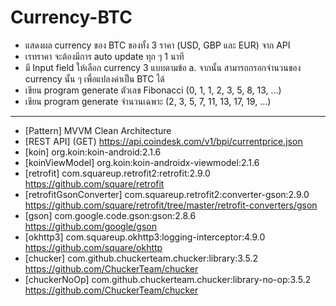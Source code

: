 # Currency-BTC
- แสดงผล currency ของ BTC ของทั้ง 3 ราคา (USD, GBP และ EUR) จาก API
- เรทราคา จะต้องมีการ auto update ทุก ๆ 1 นาที
- มี Input field ให้เลือก currency 3 แบบตามข้อ a. จากนั้น สามารถกรอกจำนวนของ currency นั้น ๆ เพื่อแปลงค่าเป็น BTC ได้
- เขียน program generate ตัวเลข Fibonacci (0, 1, 1, 2, 3, 5, 8, 13, …)
- เขียน program generate จำนวนเฉพาะ (2, 3, 5, 7, 11, 13, 17, 19, …)
---
- [Pattern] MVVM Clean Architecture
- [REST API] (GET) https://api.coindesk.com/v1/bpi/currentprice.json
- [koin] org.koin:koin-android:2.1.6
- [koinViewModel] org.koin:koin-androidx-viewmodel:2.1.6
- [retrofit] com.squareup.retrofit2:retrofit:2.9.0 <https://github.com/square/retrofit>
- [retrofitGsonConverter] com.squareup.retrofit2:converter-gson:2.9.0 <https://github.com/square/retrofit/tree/master/retrofit-converters/gson>
- [gson] com.google.code.gson:gson:2.8.6 <https://github.com/google/gson>
- [okhttp3] com.squareup.okhttp3:logging-interceptor:4.9.0 <https://github.com/square/okhttp>
- [chucker] com.github.chuckerteam.chucker:library:3.5.2 <https://github.com/ChuckerTeam/chucker>
- [chuckerNoOp] com.github.chuckerteam.chucker:library-no-op:3.5.2 <https://github.com/ChuckerTeam/chucker>
